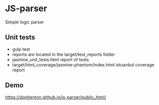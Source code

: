 # JS-parser

Simple logic parser 


## Unit tests
* gulp test
* reports are located in the target/test_reports folder
* jasmine_unit_tests.html report of tests
* target/html_coverage/jasmine-phantom/index.html istuanbul coverage report

## Demo
https://donhenton.github.io/js-parser/public_html/
